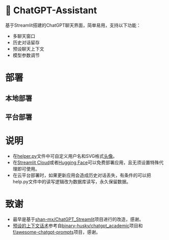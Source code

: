# 🤖 ChatGPT-Assistant
基于Streamlit搭建的ChatGPT聊天界面，简单易用，支持以下功能：
- 多聊天窗口
- 历史对话留存
- 预设聊天上下文 
- 模型参数调节

# 部署
## 本地部署
## 平台部署

# 说明
- 在[helper.py](https://github.com/PierXuY/ChatGPT-Assistant/blob/main/helper.py)文件中可自定义用户名和SVG格式[头像](https://www.dicebear.com/playground?style=identicon)。
- 在[Streamlit Cloud](https://docs.streamlit.io/streamlit-community-cloud/get-started)或者[Hugging Face](https://huggingface.co/)可以免费部署应用，且无须设置特殊代理即可使用。
- 在云平台部署时，如果更新应用会造成历史对话丢失，有条件的可以把help.py文件中的读写逻辑改为数据库读写，永久保留数据。

# 致谢
- 最早是基于[shan-mx/ChatGPT_Streamlit](https://github.com/shan-mx/ChatGPT_Streamlit)项目进行的改造，感谢。
- [预设的上下文话术](https://github.com/PierXuY/ChatGPT-Assistant/blob/main/set_context.py)参考自[binary-husky/chatgpt_academic](https://github.com/binary-husky/chatgpt_academic)项目和[f/awesome-chatgpt-prompts](https://github.com/f/awesome-chatgpt-prompts)项目，感谢。
